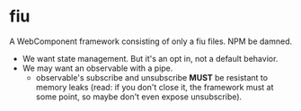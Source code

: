 # fiu

A WebComponent framework consisting of only a fiu files. NPM be damned.


* We want state management. But it's an opt in, not a default behavior.
* We may want an observable with a pipe.
    * observable's subscribe and unsubscribe __MUST__ be resistant to memory leaks (read: if you don't close it, the framework must at some point, so maybe don't even expose unsubscribe).